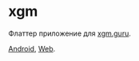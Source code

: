 # xgm
Флаттер приложение для [xgm.guru](https://xgm.guru).

[Android](https://github.com/nazarpunk/xgm/raw/master/build/app/outputs/flutter-apk/app-release.apk), [Web](https://nazarpunk.github.io/xgm/). 
